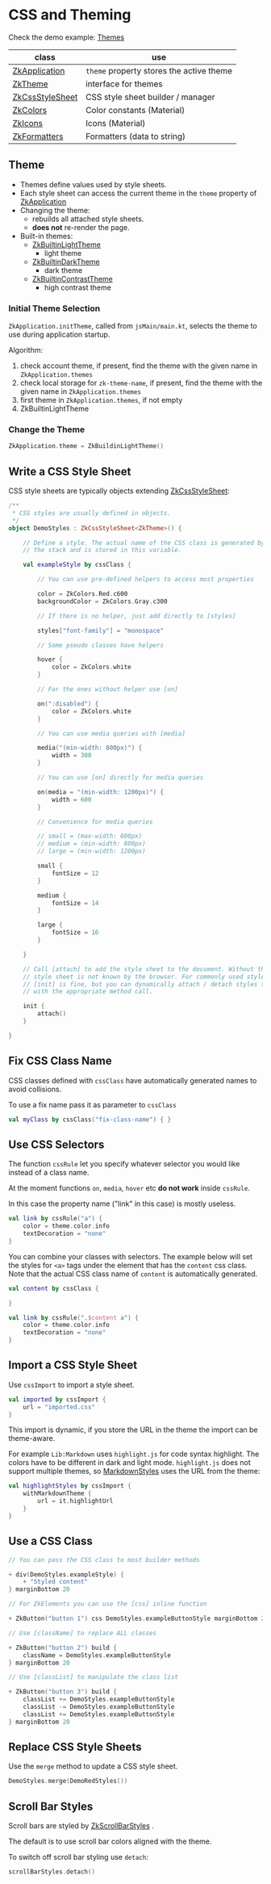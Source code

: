# CSS and Theming

Check the demo example: [Themes](../../../../../demo/demo-lib/src/jsMain/kotlin/zakadabar/demo/lib/frontend/themes)

| class | use |
| ----- | --- |
| [ZkApplication](/src/jsMain/kotlin/zakadabar/stack/frontend/application/ZkApplication.kt) | `theme` property  stores the active theme |
| [ZkTheme](/src/jsMain/kotlin/zakadabar/stack/frontend/resources/ZkTheme.kt) | interface for themes |
| [ZkCssStyleSheet](/src/jsMain/kotlin/zakadabar/stack/frontend/resources/css/ZkCssStyleSheet.kt) | CSS style sheet builder / manager |
| [ZkColors](/src/jsMain/kotlin/zakadabar/stack/frontend/resources/ZkColors.kt) | Color constants (Material) |
| [ZkIcons](/src/jsMain/kotlin/zakadabar/stack/frontend/resources/ZkIcons.kt) | Icons (Material) |
| [ZkFormatters](/src/jsMain/kotlin/zakadabar/stack/frontend/resources/ZkFormatters.kt) | Formatters (data to string) |

## Theme

* Themes define values used by style sheets.
* Each style sheet can access the current theme in the `theme` property
  of [ZkApplication](/src/jsMain/kotlin/zakadabar/stack/frontend/application/ZkApplication.kt)
* Changing the theme:
    * rebuilds all attached style sheets.
    * **does not** re-render the page.
* Built-in themes:
    * [ZkBuiltinLightTheme](/src/jsMain/kotlin/zakadabar/stack/frontend/builtin/theme/ZkBuiltinLightTheme.kt)
        - light theme
    * [ZkBuiltinDarkTheme](/src/jsMain/kotlin/zakadabar/stack/frontend/builtin/theme/ZkBuiltinDarkTheme.kt)
        - dark theme
    * [ZkBuiltinContrastTheme](/src/jsMain/kotlin/zakadabar/stack/frontend/builtin/theme/ZkBuiltinContrastTheme.kt)
        - high contrast theme

### Initial Theme Selection

`ZkApplication.initTheme`, called from `jsMain/main.kt`, selects the theme to use during application startup.

Algorithm:

1. check account theme, if present, find the theme with the given name in `ZkApplication.themes`
2. check local storage for `zk-theme-name`, if present, find the theme with the given name in `ZkApplication.themes`
3. first theme in `ZkApplication.themes`, if not empty
4. ZkBuiltinLightTheme

### Change the Theme

```kotlin
ZkApplication.theme = ZkBuildinLightTheme()
```

## Write a CSS Style Sheet

CSS style sheets are typically objects
extending [ZkCssStyleSheet](/src/jsMain/kotlin/zakadabar/stack/frontend/resources/css/ZkCssStyleSheet.kt):

```kotlin
/**
 * CSS styles are usually defined in objects.
 */
object DemoStyles : ZkCssStyleSheet<ZkTheme>() {

    // Define a style. The actual name of the CSS class is generated by
    // the stack and is stored in this variable.

    val exampleStyle by cssClass {

        // You can use pre-defined helpers to access most properties

        color = ZkColors.Red.c600
        backgroundColor = ZkColors.Gray.c300

        // If there is no helper, just add directly to [styles]

        styles["font-family"] = "monospace"

        // Some pseudo classes have helpers

        hover {
            color = ZkColors.white
        }

        // For the ones without helper use [on]

        on(":disabled") {
            color = ZkColors.white
        }

        // You can use media queries with [media]

        media("(min-width: 800px)") {
            width = 300
        }

        // You can use [on] directly for media queries

        on(media = "(min-width: 1200px)") {
            width = 600
        }

        // Convenience for media queries

        // small = (max-width: 600px)
        // medium = (min-width: 800px)
        // large = (min-width: 1200px)

        small {
            fontSize = 12
        }

        medium {
            fontSize = 14
        }

        large {
            fontSize = 16
        }

    }

    // Call [attach] to add the style sheet to the document. Without this the
    // style sheet is not known by the browser. For commonly used style sheets
    // [init] is fine, but you can dynamically attach / detach styles sheets
    // with the appropriate method call.

    init {
        attach()
    }

}
```

## Fix CSS Class Name

CSS classes defined with `cssClass` have automatically generated names to avoid collisions.

To use a fix name pass it as parameter to `cssClass`

```kotlin
val myClass by cssClass("fix-class-name") { }
```

## Use CSS Selectors

The function `cssRule` let you specify whatever selector you would like instead of a class name.

At the moment functions `on`, `media`, `hover` etc **do not work** inside `cssRule`.

In this case the property name ("link" in this case) is mostly useless.

```kotlin
val link by cssRule("a") {
    color = theme.color.info
    textDecoration = "none"
}
```

You can combine your classes with selectors. The example below will set the styles for
`<a>` tags under the element that has the `content` css class. Note that the actual CSS class name of `content` is
automatically generated.

```kotlin
val content by cssClass {

}

val link by cssRule(".$content a") {
    color = theme.color.info
    textDecoration = "none"
}
```

## Import a CSS Style Sheet

Use `cssImport` to import a style sheet.

```kotlin
val imported by cssImport {
    url = "imported.css"
}
```

This import is dynamic, if you store the URL in the theme the import can be theme-aware.

For example `Lib:Markdown` uses `highlight.js` for code syntax highlight. The colors have to be different in dark and
light mode. `highlight.js` does not support multiple themes,
so [MarkdownStyles](../../../../../lib/markdown/src/jsMain/kotlin/zakadabar/lib/markdown/frontend/MarkdownStyles.kt)
uses the URL from the theme:

```kotlin
val highlightStyles by cssImport {
    withMarkdownTheme {
        url = it.highlightUrl
    }
}
```

## Use a CSS Class

```kotlin
// You can pass the CSS class to most builder methods

+ div(DemoStyles.exampleStyle) {
    + "Styled content"
} marginBottom 20

// For ZkElements you can use the [css] inline function

+ ZkButton("button 1") css DemoStyles.exampleButtonStyle marginBottom 20

// Use [className] to replace ALL classes

+ ZkButton("button 2") build {
    className = DemoStyles.exampleButtonStyle
} marginBottom 20

// Use [classList] to manipulate the class list

+ ZkButton("button 3") build {
    classList += DemoStyles.exampleButtonStyle
    classList -= DemoStyles.exampleButtonStyle
    classList += DemoStyles.exampleButtonStyle
} marginBottom 20
```

## Replace CSS Style Sheets

Use the `merge` method to update a CSS style sheet.

```kotlin
DemoStyles.merge(DemoRedStyles())
```

## Scroll Bar Styles

Scroll bars are styled
by [ZkScrollBarStyles](/src/jsMain/kotlin/zakadabar/stack/frontend/builtin/layout/ZkScrollBarStyles.kt)
.

The default is to use scroll bar colors aligned with the theme.

To switch off scroll bar styling use `detach`:

```kotlin
scrollBarStyles.detach()
```